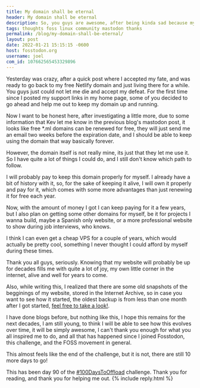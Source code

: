 ```yaml
---
title: My domain shall be eternal
header: My domain shall be eternal
description: So, you guys are awesome, after being kinda sad because my domain was about to expire, friends from all over the Fediverse went ahead and didn't let me die alone, or at all
tags: thoughts foss linux community mastodon thanks
permalink: /blog/my-domain-shall-be-eternal/
layout: post
date: 2022-01-21 15:15:15 -0600
host: fosstodon.org
username: joel
com_id: 107662565453329896
---
```


Yesterday was crazy, after a quick post where I accepted my fate, and was ready to go back to my free Netlify domain and just living there for a while. You guys just could not let me die and accept my defeat. For the first time since I posted my support links in my home page, some of you decided to go ahead and help me out to keep my domain up and running.

Now I want to be honest here, after investigating a little more, due to some information that Kev let me know in the previous blog's mastodon post, it looks like free *.ml domains can be renewed for free, they will just send me an email two weeks before the expiration date, and I should be able to keep using the domain that way basically forever.

However, the domain itself is not really mine, its just that they let me use it. So I have quite a lot of things I could do, and I still don't know which path to follow.

I will probably pay to keep this domain properly for myself. I already have a bit of history with it, so, for the sake of keeping it alive, I will own it properly and pay for it, which comes with some more advantages than just renewing it for free each year.

Now, with the amount of money I got I can keep paying for it a few years, but I also plan on getting some other domains for myself, be it for projects I wanna build, maybe a Spanish only website, or a more professional website to show during job interviews, who knows.

I think I can even get a cheap VPS for a couple of years, which would actually be pretty cool, something I never thought I could afford by myself during these times.

Thank you all guys, seriously. Knowing that my website will probably be up for decades fills me with quite a lot of joy, my own little corner in the internet, alive and well for years to come.

Also, while writing this, I realized that there are some old snapshots of the begginings of my website, stored in the Internet Archive, so in case you want to see how it started, the oldest backup is from less than one month after I got started, [feel free to take a look!](https://web.archive.org/web/20210306083706/https://joelchrono12.netlify.app/).

I have done blogs before, but nothing like this, I hope this remains for the next decades, I am still young, to think I will be able to see how this evolves over time, it will be simply awesome, I can't thank you enough for what you all inspired me to do, and all that has happened since I joined Fosstodon, this challenge, and the FOSS movement in general.

This almost feels like the end of the challenge, but it is not, there are still 10 more days to go!

This has been day 90 of the [#100DaysToOffload](https://100daystooffload.com) challenge. Thank you for reading, and thank you for helping me out. 
{% include reply.html %}
